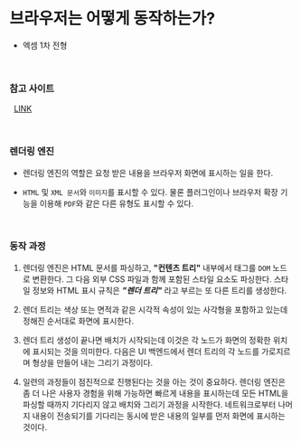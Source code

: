 # 브라우저는 어떻게 동작하는가?

- 엑셈 1차 전형

</br>

### 참고 사이트

&nbsp;&nbsp;[LINK](https://d2.naver.com/helloworld/59361)

</br>

### 렌더링 엔진

- 렌더링 엔진의 역할은 요청 받은 내용을 브라우저 화면에 표시하는 일을 한다.

- `HTML` 및 `XML 문서`와 `이미지`를 표시할 수 있다. 물론 플러그인이나 브라우저 확장 기능을 이용해 `PDF`와 같은 다른 유형도 표시할 수 있다.

</br>

### 동작 과정

1. 렌더링 엔진은 HTML 문서를 파싱하고, **"컨텐츠 트리"** 내부에서 태그를 `DOM` 노드로 변환한다. 그 다음 외부 CSS 파일과 함께 포함된 스타일 요소도 파싱한다. 스타일 정보와 HTML 표시 규칙은 **_"렌더 트리"_** 라고 부르는 또 다른 트리를 생성한다.

2. 렌더 트리는 색상 또는 면적과 같은 시각적 속성이 있는 사각형을 포함하고 있는데 정해진 순서대로 화면에 표시한다.

3. 렌더 트리 생성이 끝나면 배치가 시작되는데 이것은 각 노드가 화면의 정확한 위치에 표시되는 것을 의미한다. 다음은 UI 백엔드에서 렌더 트리의 각 노드를 가로지르며 형상을 만들어 내는 그리기 과정이다.

4. 일련의 과정들이 점진적으로 진행된다는 것을 아는 것이 중요하다. 렌더링 엔진은 좀 더 나은 사용자 경험을 위해 가능하면 빠르게 내용을 표시하는데 모든 HTML을 파싱할 때까지 기다리지 않고 배치와 그리기 과정을 시작한다. 네트워크로부터 나머지 내용이 전송되기를 기다리는 동시에 받은 내용의 일부를 먼저 화면에 표시하는 것이다.
